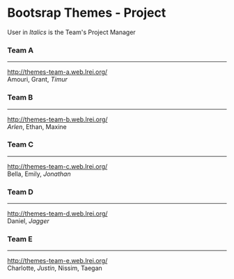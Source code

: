 # Bootsrap Themes - Project
User in _Italics_ is the Team's Project Manager

### Team A
---
http://themes-team-a.web.lrei.org/  
Amouri, Grant, _Timur_

### Team B
---
http://themes-team-b.web.lrei.org/  
_Arlen_, Ethan, Maxine

### Team C
---
http://themes-team-c.web.lrei.org/  
Bella, Emily, _Jonathan_

### Team D
---
http://themes-team-d.web.lrei.org/  
Daniel, _Jagger_

### Team E
---
http://themes-team-e.web.lrei.org/  
Charlotte, _Justin_, Nissim, Taegan
